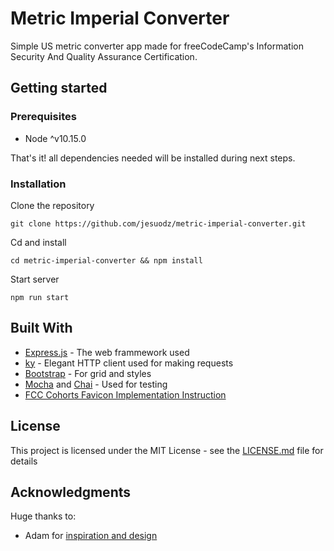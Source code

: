 # Metric Imperial Converter

Simple US metric converter app made for freeCodeCamp's Information Security And Quality Assurance Certification.

## Getting started

### Prerequisites

* Node ^v10.15.0

That's it! all dependencies needed will be installed during next steps.

### Installation

Clone the repository
```
git clone https://github.com/jesuodz/metric-imperial-converter.git
```
Cd and install
```
cd metric-imperial-converter && npm install
```

Start server
```
npm run start
```

## Built With
* [Express.js](https://expressjs.com/) - The web frammework used
* [ky](https://github.com/sindresorhus/ky) - Elegant HTTP client used for making requests
* [Bootstrap](https://getbootstrap.com/) - For grid and styles
* [Mocha](https://mochajs.org/) and [Chai](https://www.chaijs.com/) - Used for testing
* [FCC Cohorts Favicon Implementation Instruction](https://github.com/Kornil/Chingu-Animal-Icons)

## License
This project is licensed under the MIT License - see the [LICENSE.md](https://github.com/jesuodz/metric-imperial-converter/blob/master/LICENSE.md) file for details

## Acknowledgments
Huge thanks to:

* Adam for [inspiration and design](https://github.com/Adam111/freecodecamp-project-metric-imperial-converter)
